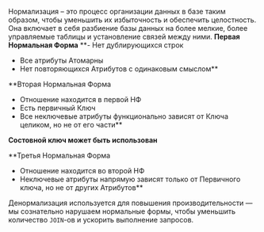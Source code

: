 Нормализация – это процесс организации данных в базе таким образом, чтобы уменьшить их избыточность и обеспечить целостность. Она включает в себя разбиение базы данных на более мелкие, более управляемые таблицы и установление связей между ними.
**Первая Нормальная Форма** **- Нет дублирующихся строк

- Все атрибуты Атомарны
- Нет повторяющихся Атрибутов с одинаковым смыслом**

**Вторая Нормальная Форма

- Отношение находится в первой НФ
- Есть первичный Ключ
- Все неключевые атрибуты функционально зависят от Ключа целиком, но не от его части**

**Состовной ключ может быть использован**

**Третья Нормальная Форма

- Отношение находится во второй НФ
- Неключевые атрибуты напрямую зависят только от Первичного ключа, но не от других Атрибутов**

Денормализация используется для повышения производительности — мы сознательно нарушаем нормальные формы, чтобы уменьшить количество `JOIN`-ов и ускорить выполнение запросов.